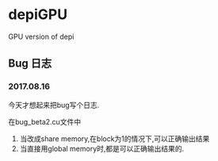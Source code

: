 # depiGPU
GPU version of depi

## Bug 日志

### 2017.08.16

今天才想起来把bug写个日志.

在bug_beta2.cu文件中

1. 当改成share memory,在block为1的情况下,可以正确输出结果
2. 当直接用global memory时,都是可以正确输出结果的.

